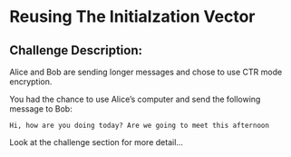 # Reusing The Initialzation Vector

## Challenge Description:
Alice and Bob are sending longer messages and chose to use CTR mode encryption.

You had the chance to use Alice’s computer and send the following message to Bob:

`Hi, how are you doing today? Are we going to meet this afternoon`

Look at the challenge section for more detail...